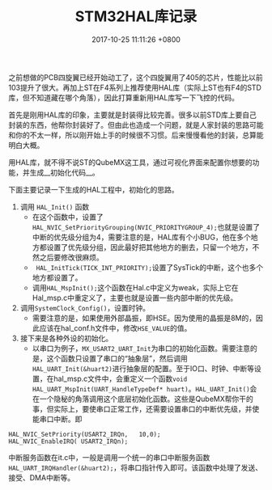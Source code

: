 ﻿---
layout: post
title: STM32HAL库记录
date: 2017-10-25 11:11:26 +0800
categories: 技术 硬件
issue_id: 22
---
之前想做的PCB四旋翼已经开始动工了，这个四旋翼用了405的芯片，性能比以前103提升了很大。再加上ST在F4系列上推荐使用HAL库（实际上ST也有F4的STD库，但不知道藏在哪个角落），因此打算重新用HAL库写一下飞控的代码。

首先是刚用HAL库的印象，主要就是封装得比较完善。很多以前STD库上要自己封装的东西，他帮你封装好了。但由此也造成一个问题，就是人家封装的思路可能和你的不太一样，所以刚开始上手的时候很不习惯。后来慢慢看他的封装，总算能明白大概。

用HAL库，就不得不说ST的QubeMX这工具，通过可视化界面来配置你想要的功能，并生成__初始化代码__。

下面主要记录一下生成的HAL工程中，初始化的思路。
1. 调用 `HAL_Init()` 函数
     - 在这个函数中，设置了`HAL_NVIC_SetPriorityGrouping(NVIC_PRIORITYGROUP_4);`也就是设置了中断的优先级分组为4，需要注意的是，HAL库有个小BUG，他在多个地方都设置了优先级分组，因此最好把其他地方的删去，只留一个地方，不然之后要修改很麻烦。
     - ` HAL_InitTick(TICK_INT_PRIORITY);`设置了SysTick的中断，这个也多个地方都设置了。
     - 调用`HAL_MspInit();`这个函数在Hal.c中定义为weak，实际上它在Hal_msp.c中重定义了，主要也就是设置一些内部中断的优先级。
1. 调用`SystemClock_Config()`，设置时钟。
    - 需要注意的是，如果使用外部晶振，即HSE。因为使用的晶振是8M的，因此应该在hal_conf.h文件中，修改`HSE_VALUE`的值。
1. 接下来是各种外设的初始化。
    - 以串口为例子，`MX_USART2_UART_Init`为串口的初始化函数。需要注意的是，这个函数只设置了串口的“抽象层”，然后调用`HAL_UART_Init(&huart2)`进行抽象层的配置。至于IO口、时钟、中断等设置，在hal_msp.c文件中，会重定义一个函数`void HAL_UART_MspInit(UART_HandleTypeDef* huart)`。`HAL_UART_Init()`会在一个隐秘的角落调用这个底层初始化函数。这些是QubeMX帮你干的事，但实际上，要使串口正常工作，还需要设置串口的中断优先级，并使能串口中断。即
```
HAL_NVIC_SetPriority(USART2_IRQn,	10,0);
HAL_NVIC_EnableIRQ( USART2_IRQn);
```
中断服务函数在it.c中，一般是调用一个统一的串口中断服务函数`HAL_UART_IRQHandler(&huart2);`，将串口指针传入即可。该函数中处理了发送、接受、DMA中断等。







